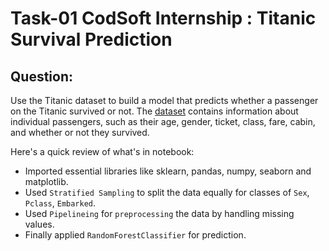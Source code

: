 # Task-01 CodSoft Internship : Titanic Survival Prediction

## Question: 
Use the Titanic dataset to build a model that predicts whether a passenger on the Titanic survived or not. The [dataset](https://lnkd.in/dZqW8GaY) contains information about individual passengers, such as their age, gender, ticket, class, fare, cabin, and whether or not they survived.

Here's a quick review of what's in notebook:<br>
- Imported essential libraries like sklearn, pandas, numpy, seaborn and matplotlib.<br>
- Used `Stratified Sampling` to split the data equally for classes of `Sex`, `Pclass`, `Embarked`.<br>
- Used `Pipelineing` for `preprocessing` the data by handling missing values. <br>
- Finally applied `RandomForestClassifier` for prediction.
